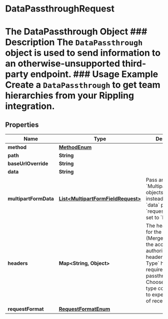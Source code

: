 

# DataPassthroughRequest

# The DataPassthrough Object ### Description The `DataPassthrough` object is used to send information to an otherwise-unsupported third-party endpoint.  ### Usage Example Create a `DataPassthrough` to get team hierarchies from your Rippling integration.

## Properties

Name | Type | Description | Notes
------------ | ------------- | ------------- | -------------
**method** | [**MethodEnum**](MethodEnum.md) |  | 
**path** | **String** |  | 
**baseUrlOverride** | **String** |  |  [optional]
**data** | **String** |  |  [optional]
**multipartFormData** | [**List&lt;MultipartFormFieldRequest&gt;**](MultipartFormFieldRequest.md) | Pass an array of &#x60;MultipartFormField&#x60; objects in here instead of using the &#x60;data&#x60; param if &#x60;request_format&#x60; is set to &#x60;MULTIPART&#x60;. |  [optional]
**headers** | **Map&lt;String, Object&gt;** | The headers to use for the request (Merge will handle the account&#39;s authorization headers). &#x60;Content-Type&#x60; header is required for passthrough. Choose content type corresponding to expected format of receiving server. |  [optional]
**requestFormat** | [**RequestFormatEnum**](RequestFormatEnum.md) |  |  [optional]




